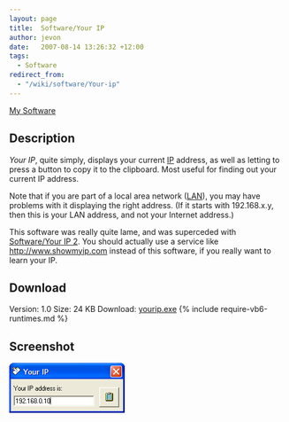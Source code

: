```yaml
---
layout: page
title:  Software/Your IP
author: jevon
date:   2007-08-14 13:26:32 +12:00
tags:
  - Software
redirect_from:
  - "/wiki/software/Your-ip"
---
```


[My Software](software.md)

## Description
_Your IP_, quite simply, displays your current [IP](ip.md) address, as well as letting to press a button to copy it to the clipboard. Most useful for finding out your current IP address.

Note that if you are part of a local area network ([LAN](lan.md)), you may have problems with it displaying the right address. (If it starts with 192.168.x.y, then this is your LAN address, and not your Internet address.)

This software was really quite lame, and was superceded with [Software/Your IP 2](software/your-ip-2.md). You should actually use a service like http://www.showmyip.com instead of this software, if you really want to learn your IP.

## Download
Version: 1.0
Size: 24 KB
Download: <a href="/files/software/yourip.exe">yourip.exe</a>
{% include require-vb6-runtimes.md %}

## Screenshot
<img src="/img/screenshots/yourip.png" alt="Screenshot of Your IP software">
